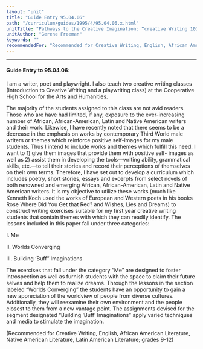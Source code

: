 ```yaml
---
layout: "unit"
title: "Guide Entry 95.04.06"
path: "/curriculum/guides/1995/4/95.04.06.x.html"
unitTitle: "Pathways to the Creative Imagination: “creative Writing 101,”"
unitAuthor: "Gerene Freeman"
keywords: ""
recommendedFor: "Recommended for Creative Writing, English, African American Literature, Native American Literature, Latin American Literature; grades 9-12"
---
```

<body>
<hr/>
<h4>
Guide Entry to 95.04.06:
</h4>
I am a writer, poet and playwright. I also teach two creative writing classes (Introduction to Creative Writing and a playwriting class) at the Cooperative High School for the Arts and Humanities.
<p>
The majority of the students assigned to this class are not avid readers. Those who are have had limited, if any, exposure to the ever-increasing number of African, African-American, Latin and Native American writers and their work. Likewise, I have recently noted that there seems to be a decrease in the emphasis on works by contemporary Third World male writers or themes which reinforce positive self-images for my male students. Thus I intend to include works and themes which fulfill this need. I want to 1) give them images that provide them with positive self- images as well as 2) assist them in developing the tools—writing ability, grammatical skills, etc.—to tell their stories and record their perceptions of themselves on their own terms. Therefore, I have set out to develop a curriculum which includes poetry, short stories, essays and excerpts from select novels of both renowned and emerging African, African-American, Latin and Native American writers. It is my objective to utilize these works (much like Kenneth Koch used the works of European and Western poets in his books Rose Where Did You Get that Red? and Wishes, Lies and Dreams) to construct writing exercises suitable for my first year creative writing students that contain themes with which they can readily identify. The lessons included in this paper fall under three categories:
</p>
<p>
I. Me
</p>
<p>
II. Worlds Converging
</p>
<p>
III. Building ‘Buff” Imaginations
</p>
<p>
The exercises that fall under the category “Me” are designed to foster introspection as well as furnish students with the space to claim their future selves and help them to realize dreams. Through the lessons in the section labeled “Worlds Converging” the students have an opportunity to gain a new appreciation of the worldview of people from diverse cultures. Additionally, they will reexamine their own environment and the people closest to them from a new vantage point. The assignments devised for the segment designated “Building ‘Buff’ Imaginations” apply varied techniques and media to stimulate the imagination.
</p>
<p>
(Recommended for Creative Writing, English, African American Literature, Native American Literature, Latin American Literature; grades 9-12)
</p>
</body>